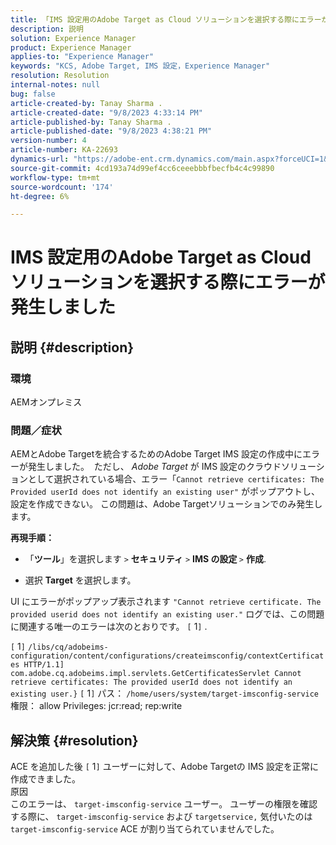 ```yaml
---
title: 「IMS 設定用のAdobe Target as Cloud ソリューションを選択する際にエラーが発生しました」
description: 説明
solution: Experience Manager
product: Experience Manager
applies-to: "Experience Manager"
keywords: "KCS, Adobe Target, IMS 設定，Experience Manager"
resolution: Resolution
internal-notes: null
bug: false
article-created-by: Tanay Sharma .
article-created-date: "9/8/2023 4:33:14 PM"
article-published-by: Tanay Sharma .
article-published-date: "9/8/2023 4:38:21 PM"
version-number: 4
article-number: KA-22693
dynamics-url: "https://adobe-ent.crm.dynamics.com/main.aspx?forceUCI=1&pagetype=entityrecord&etn=knowledgearticle&id=97ed4363-654e-ee11-be6e-6045bd006295"
source-git-commit: 4cd193a74d99ef4cc6ceeebbbfbecfb4c4c99890
workflow-type: tm+mt
source-wordcount: '174'
ht-degree: 6%

---
```


# IMS 設定用のAdobe Target as Cloud ソリューションを選択する際にエラーが発生しました

## 説明 {#description}


### 環境

AEMオンプレミス

### 問題／症状

AEMとAdobe Targetを統合するためのAdobe Target IMS 設定の作成中にエラーが発生しました。  ただし、 *Adobe Target* が IMS 設定のクラウドソリューションとして選択されている場合、エラー「`Cannot retrieve certificates: The Provided userId does not identify an existing user"` がポップアウトし、設定を作成できない。 この問題は、Adobe Targetソリューションでのみ発生します。



<b>再現手順：</b>

- 「<b>ツール</b>」を選択します `>`  <b>セキュリティ</b> `>`  <b>IMS の設定 </b>`>`  <b>作成</b>.


- 選択 <b>Target</b> を選択します。


UI にエラーがポップアップ表示されます `"Cannot retrieve certificate. The provided userid does not identify an existing user."` ログでは、この問題に関連する唯一のエラーは次のとおりです。 `[` 1`]` .

`[` 1`]`  `/libs/cq/adobeims-configuration/content/configurations/createimsconfig/contextCertificates HTTP/1.1]  com.adobe.cq.adobeims.impl.servlets.GetCertificatesServlet Cannot retrieve certificates: The provided userId does not identify an existing user.}` `[` 1`]`  パス： `/home/users/system/target-imsconfig-service` 権限： allow Privileges: jcr:read; rep:write


## 解決策 {#resolution}


ACE を追加した後 `[` 1`]`  ユーザーに対して、Adobe Targetの IMS 設定を正常に作成できました。
<br>原因<br>
このエラーは、 `target-imsconfig-service` ユーザー。 ユーザーの権限を確認する際に、 `target-imsconfig-service` および `targetservice,` 気付いたのは `target-imsconfig-service` ACE が割り当てられていませんでした。
